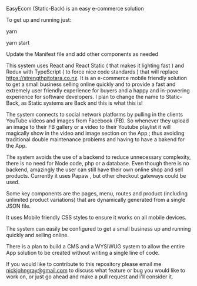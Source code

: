 EasyEcom (Static-Back) is an easy e-commerce solution


To get up and running just:

yarn

yarn start


Update the Manifest file and add other components as needed

This system uses React and React Static  ( that makes it lighting fast ) and Redux with TypeScript ( to force nice code standards ) that  will replace https://strengthpitotara.co.nz.  It is an e-commerce mobile friendly solution to get a small business selling online quickly and to provide a fast and extremely  user friendly experience for buyers and a happy and in-powering experience for software developers. I plan to change the name to Static-Back, as Static systems are Back and this is what this is!

The system connects to social network platforms by pulling in the clients YouTube videos and images from Facebook (FB).  So whenever they upload an image  to their  FB gallery or a video to their  Youtube playlist it will magically show in the video and image section on the App ; thus avoiding traditional  double maintenance  problems and having to have a bakend for the App.

The system avoids the use of a backend to reduce unnecessary complexity, there is no need for  Node code, php or a  database. Even though there is no backend, amazingly the user can still have their own online shop and  sell products. Currently it uses   Papaw , but other checkout gateways could be used.

Some key components are the pages, menu, routes  and product (including  unlimited product variations) that are dynamically generated from a single  JSON file. 

It uses Mobile friendly CSS styles to ensure it works on all mobile devices. 

The system can easily  be configured to get a small business up and running quickly and selling online.

There is a plan to build a CMS and a WYSIWUG system to allow the entire App solution to be created without writing a single line of code.

If you would like to contribute to this repository please email me nickjohngray@gmail.com to discuss what feature or bug you would like to work on, or just go ahead and make a pull request and i'll consider  it.

